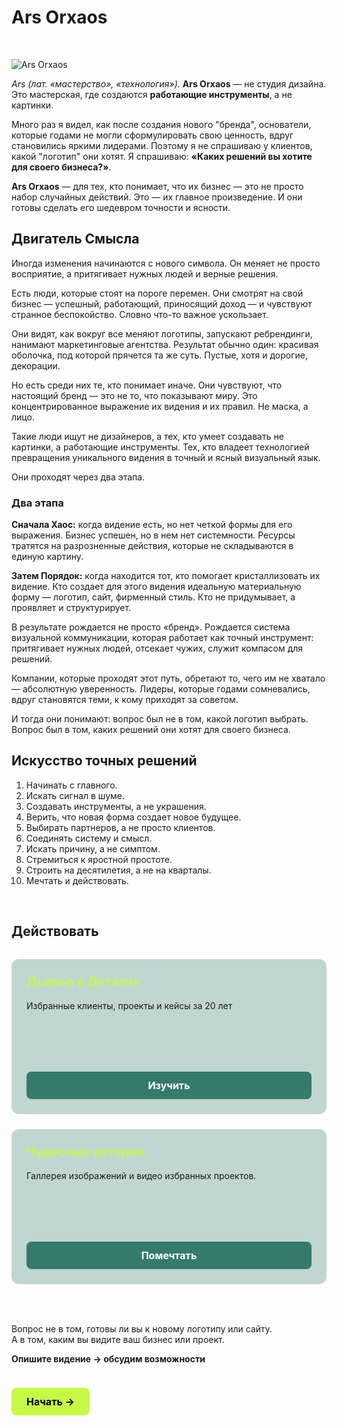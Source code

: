 # Ars Orxaos

<br>

![Ars Orxaos](/ars-orxaos-ban-cmprsd.jpg)

_Ars (лат. «мастерство», «технология»)._ **Ars Orxaos** — не студия дизайна. Это мастерская, где создаются **работающие инструменты**, а не картинки.

Много раз я видел, как после создания нового "бренда", основатели, которые годами не могли сформулировать свою ценность, вдруг становились яркими лидерами. Поэтому я не спрашиваю у клиентов, какой "логотип" они хотят. Я спрашиваю: **«Каких решений вы хотите для своего бизнеса?»**.

**Ars Orxaos** — для тех, кто понимает, что их бизнес — это не просто набор случайных действий. Это — их главное произведение. И они готовы сделать его шедевром точности и ясности.

## Двигатель Смысла

Иногда изменения начинаются с нового символа. Он меняет не просто восприятие, а притягивает нужных людей и верные решения.

Есть люди, которые стоят на пороге перемен. Они смотрят на свой бизнес — успешный, работающий, приносящий доход — и чувствуют странное беспокойство. Словно что-то важное ускользает.

Они видят, как вокруг все меняют логотипы, запускают ребрендинги, нанимают маркетинговые агентства. Результат обычно один: красивая оболочка, под которой прячется та же суть. Пустые, хотя и дорогие, декорации.

Но есть среди них те, кто понимает иначе. Они чувствуют, что настоящий бренд — это не то, что показывают миру. Это концентрированное выражение их видения и их правил. Не маска, а лицо.

Такие люди ищут не дизайнеров, а тех, кто умеет создавать не картинки, а работающие инструменты. Тех, кто владеет технологией превращения уникального видения в точный и ясный визуальный язык.

Они проходят через два этапа.

### Два этапа

**Сначала Хаос:** когда видение есть, но нет четкой формы для его выражения. Бизнес успешен, но в нем нет системности. Ресурсы тратятся на разрозненные действия, которые не складываются в единую картину.

**Затем Порядок:** когда находится тот, кто помогает кристаллизовать их видение. Кто создает для этого видения идеальную материальную форму — логотип, сайт, фирменный стиль. Кто не придумывает, а проявляет и структурирует.

В результате рождается не просто «бренд». Рождается система визуальной коммуникации, которая работает как точный инструмент: притягивает нужных людей, отсекает чужих, служит компасом для решений.

Компании, которые проходят этот путь, обретают то, чего им не хватало — абсолютную уверенность. Лидеры, которые годами сомневались, вдруг становятся теми, к кому приходят за советом.

И тогда они понимают: вопрос был не в том, какой логотип выбрать. Вопрос был в том, каких решений они хотят для своего бизнеса.

## Искусство точных решений

1.  Начинать с главного.
2.  Искать сигнал в шуме.
3.  Создавать инструменты, а не украшения.
4.  Верить, что новая форма создает новое будущее.
5.  Выбирать партнеров, а не просто клиентов.
6.  Соединять систему и смысл.
7.  Искать причину, а не симптом.
8.  Стремиться к яростной простоте.
9.  Строить на десятилетия, а не на кварталы.
10. Мечтать и действовать.

<br>

## Действовать

<div style="display: grid; grid-template-columns: repeat(auto-fit, minmax(300px, 1fr)); gap: 1.5rem; margin: 2rem 0;">

  <div class="project-card">
    <div>
      <h3 style="color: #C5F946; margin: 0 0 1rem 0; font-size: 1.25rem; font-weight: 600;">Дьявол в Деталях</h3>
      <p style="margin: 0; line-height: 1.6; color: var(--vp-c-text-1);">Избранные клиенты, проекты и кейсы за 20 лет</p>
    </div>
    <!-- Второстепенная кнопка (изменено) -->
    <a href="/Orxaos/ars_orxaos/by-the-numbers" class="btn btn-secondary">
      Изучить
    </a>
  </div>

  <div class="project-card">
    <div>
      <h3 style="color: #C5F946; margin: 0 0 1rem 0; font-size: 1.25rem; font-weight: 600;">Чудесные истории</h3>
      <p style="margin: 0; line-height: 1.6; color: var(--vp-c-text-1);">Галлерея изображений и видео избранных проектов.</p>
    </div>
    <!-- Второстепенная кнопка -->
    <a href="/Orxaos/ars_orxaos/the-wonderful-stories-we-make" class="btn btn-secondary">
      Помечтать
    </a>
  </div>

</div>

<br>

Вопрос не в том, готовы ли вы к новому логотипу или сайту. <br>
А в том, каким вы видите ваш бизнес или проект.

**Опишите видение → обсудим возможности**

<div class="start-button-container">
  <!-- Основная кнопка -->
  <a href="/Orxaos/start" class="btn btn-primary">Начать →</a>
</div>

<style>
/* --- Стили для карточек --- */
.project-card {
  background: rgba(52, 123, 108, 0.3);
  border-radius: 12px;
  padding: 24px;
  display: flex;
  flex-direction: column;
  justify-content: space-between;
  min-height: 200px;
}

/* --- ОБЩИЕ СТИЛИ ДЛЯ ВСЕХ КНОПОК --- */
.btn {
  display: block;
  padding: 12px 16px;
  border-radius: 8px;
  font-weight: 700;
  font-size: 16px;
  text-align: center;
  margin-top: 1.5rem;
  text-decoration: none;
  transition: all 0.3s ease;
  cursor: pointer;
  border: none;
}

.btn:hover {
  transform: translateY(-2px);
  text-decoration: none !important;
}

/* --- СТИЛЬ 1: ОСНОВНАЯ КНОПКА (ЯРКАЯ) --- */
.btn-primary {
  background-color: #C5F946; /* Яркий лаймовый */
  color: #000 !important;
}

.btn-primary:hover {
  background-color: #347b6c; /* Темный при наведении */
  color: white !important;
}

/* --- СТИЛЬ 2: ВТОРОСТЕПЕННАЯ КНОПКА (ТЕМНАЯ) --- */
.btn-secondary {
  background-color: #347b6c; /* Темный */
  color: white !important;
}

.btn-secondary:hover {
  background-color: #C5F946; /* Яркий при наведении */
  color: #000 !important;
}

/* --- Контейнер для отдельной кнопки "Начать" --- */
.start-button-container .btn {
  display: inline-block;
  padding: 12px 24px;
}
</style>
